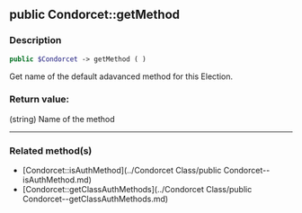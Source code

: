 ## public Condorcet::getMethod

### Description    

```php
public $Condorcet -> getMethod ( )
```

Get name of the default adavanced method for this Election.    


### Return value:   

(string) Name of the method


---------------------------------------

### Related method(s)      

* [Condorcet::isAuthMethod](../Condorcet Class/public Condorcet--isAuthMethod.md)    
* [Condorcet::getClassAuthMethods](../Condorcet Class/public Condorcet--getClassAuthMethods.md)    
